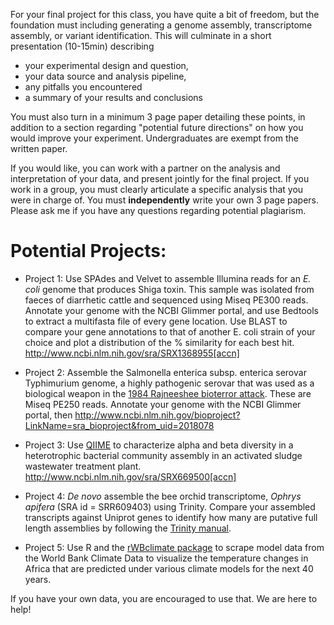 For your final project for this class, you have quite a bit of freedom, but the foundation must including generating a genome assembly, transcriptome assembly, or variant identification. This will culminate in a short presentation (10-15min) describing 

* your experimental design and question,
* your data source and analysis pipeline, 
* any pitfalls you encountered
* a summary of your results and conclusions

You must also turn in a minimum 3 page paper detailing these points, in addition to a section regarding "potential future directions" on how you would improve your experiment. Undergraduates are exempt from the written paper.

If you would like, you can work with a partner on the analysis and interpretation of your data, and present jointly for the final project. If you work in a group, you must clearly articulate a specific analysis that you were in charge of. You must **independently** write your own 3 page papers. Please ask me if you have any questions regarding potential plagiarism. 

# Potential Projects:

* Project 1: Use SPAdes and Velvet to assemble Illumina reads for an _E. coli_ genome that produces Shiga toxin. This sample was isolated from faeces of diarrhetic cattle and sequenced using Miseq PE300 reads. Annotate your genome with the NCBI Glimmer portal, and use Bedtools to extract a multifasta file of every gene location. Use BLAST to compare your gene annotations to that of another E. coli strain of your choice and plot a distribution of the % similarity for each best hit. http://www.ncbi.nlm.nih.gov/sra/SRX1368955[accn]

* Project 2: Assemble the Salmonella enterica subsp. enterica serovar Typhimurium genome, a highly pathogenic serovar that was used as a biological weapon in the [1984 Rajneeshee bioterror attack](https://en.wikipedia.org/wiki/1984_Rajneeshee_bioterror_attack). These are Miseq PE250 reads. Annotate your genome with the NCBI Glimmer portal, then 
http://www.ncbi.nlm.nih.gov/bioproject?LinkName=sra_bioproject&from_uid=2018078 

* Project 3: Use [QIIME](https://wiki.gacrc.uga.edu/wiki/Qiime) to characterize alpha and beta diversity in a heterotrophic bacterial community assembly in an activated sludge wastewater treatment plant.  http://www.ncbi.nlm.nih.gov/sra/SRX669500[accn]

* Project 4: _De novo_ assemble the bee orchid transcriptome, _Ophrys apifera_ (SRA id = SRR609403) using Trinity. Compare your assembled transcripts against Uniprot genes to identify how many are putative full length assemblies by following the [Trinity manual](https://github.com/trinityrnaseq/trinityrnaseq/wiki/Counting-Full-Length-Trinity-Transcripts). 

* Project 5: Use R and the [rWBclimate package](https://ropensci.org/tutorials/rwbclimate_tutorial.html) to scrape model data from the World Bank Climate Data to visualize the temperature changes in Africa that are predicted under various climate models for the next 40 years. 



If you have your own data, you are encouraged to use that. We are here to help!